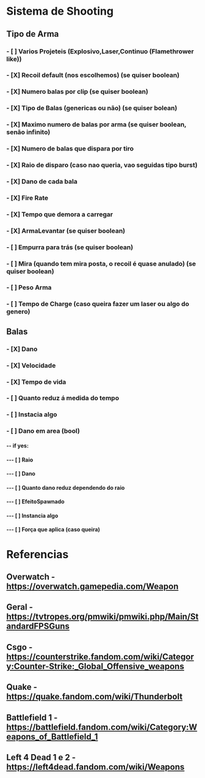 # Sistema de Shooting

## Tipo de Arma
### - [ ] Varios Projeteis (Explosivo,Laser,Continuo (Flamethrower like))
### - [X] Recoil default (nos escolhemos) (se quiser boolean)
### - [X] Numero balas por clip (se quiser boolean)
### - [X] Tipo de Balas (genericas ou não) (se quiser bolean)
### - [X] Maximo numero de balas por arma (se quiser boolean, senão infinito)
### - [X] Numero de balas que dispara por tiro
### - [X] Raio de disparo (caso nao queria, vao seguidas tipo burst)
### - [X] Dano de cada bala
### - [X] Fire Rate
### - [X] Tempo que demora a carregar
### - [X] ArmaLevantar (se quiser boolean)
### - [ ] Empurra para trás (se quiser boolean)
### - [ ] Mira (quando tem mira posta, o recoil é quase anulado) (se quiser boolean)
### - [ ] Peso Arma
### - [ ] Tempo de Charge  (caso queira fazer um laser ou algo do genero)
## Balas
### - [X] Dano
### - [X] Velocidade
### - [X] Tempo de vida
### - [ ] Quanto reduz á medida do tempo
### - [ ] Instacia algo
### - [ ] Dano em area (bool)
#### -- if yes:
#### --- [ ] Raio
#### --- [ ] Dano
#### --- [ ] Quanto dano reduz dependendo do raio
#### --- [ ] EfeitoSpawnado
#### --- [ ] Instancia algo
 #### --- [ ] Força que aplica (caso queira)

# Referencias 
## Overwatch - https://overwatch.gamepedia.com/Weapon
## Geral - https://tvtropes.org/pmwiki/pmwiki.php/Main/StandardFPSGuns
## Csgo - https://counterstrike.fandom.com/wiki/Category:Counter-Strike:_Global_Offensive_weapons
## Quake - https://quake.fandom.com/wiki/Thunderbolt
## Battlefield 1 - https://battlefield.fandom.com/wiki/Category:Weapons_of_Battlefield_1
## Left 4 Dead 1 e 2 - https://left4dead.fandom.com/wiki/Weapons
